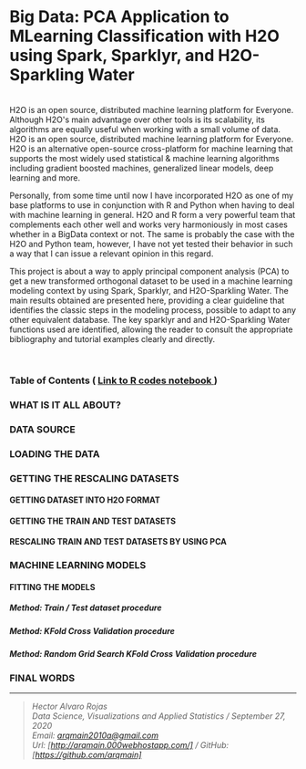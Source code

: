 # Big Data: PCA Application to MLearning Classification with H2O using Spark, Sparklyr, and H2O-Sparkling Water

<br>
H2O is an open source, distributed machine learning platform for Everyone. Although H2O's main advantage over other tools is its scalability, its algorithms are equally useful when working with a small volume of data. H2O is an open source, distributed machine learning platform for Everyone. H2O is an alternative open-source cross-platform for machine learning that supports the most widely used statistical & machine learning algorithms including gradient boosted machines, generalized linear models, deep learning and more.


Personally, from some time until now I have incorporated H2O as one of my base platforms to use in conjunction with R and Python when having to deal with machine learning in general. H2O and R form a very powerful team that complements each other well and works very harmoniously in most cases whether in a BigData context or not. The same is probably the case with the H2O and Python team, however, I have not yet tested their behavior in such a way that I can issue a relevant opinion in this regard.

This project is about a way to apply principal component analysis (PCA) to get a new transformed orthogonal dataset to be used in a machine learning modeling context by using Spark, Sparklyr, and H2O-Sparkling Water. The main results obtained are presented here, providing a clear guideline that identifies the classic steps in the modeling process, possible to adapt to any other equivalent database. The key sparklyr and and H2O-Sparkling Water functions used are identified, allowing the reader to consult the appropriate bibliography and tutorial examples clearly and directly.


<br>

### Table of Contents   (  [  Link to R codes notebook ]( https://arqmain.000webhostapp.com/Research/BigData/PCA_MLClassifiers_Sparklyr_H2O/PCA_MLClassifiers_Sparklyr_H2O.html))

### WHAT IS IT ALL ABOUT?
### DATA SOURCE
### LOADING THE DATA
### GETTING THE RESCALING DATASETS
#### GETTING DATASET INTO H2O FORMAT
#### GETTING THE TRAIN AND TEST DATASETS
#### RESCALING TRAIN AND TEST DATASETS BY USING PCA

### MACHINE LEARNING MODELS
#### FITTING THE MODELS
##### Method: Train / Test dataset procedure
##### Method: KFold Cross Validation procedure
##### Method: Random Grid Search KFold Cross Validation procedure

### FINAL WORDS

<hr>

><i>Hector Alvaro Rojas<br>
>Data Science, Visualizations and Applied Statistics / September 27, 2020<br>
>Email: <arqmain2010a@gmail.com> <br>
>Url: [http://arqmain.000webhostapp.com/]   /   GitHub: [https://github.com/arqmain]</i>
